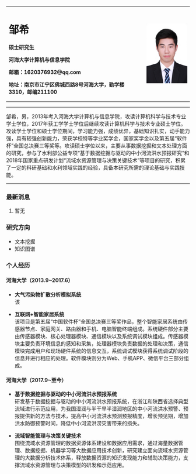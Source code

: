<div>
<table border="0">
  <tr>
    <td>
      <h1>邹希</h1>
      <p><b>硕士研究生</b>
      <p><b>河海大学计算机与信息学院</b>
      <p><b>邮箱：1620376932@qq.com</b>
      <p><b>地址：南京市江宁区佛城西路8号河海大学，勤学楼3310，邮编211100</b>
    </td>
    <td width="25%">
      <img src="/zhengjianzhao.jpg" width="100%" height="20%">
    </td>
  </tr>
</table>
</div>

---

邹希，男，2013年考入河海大学计算机与信息学院，攻读计算机科学与技术专业学士学位，2017年获工学学士学位后继续攻读计算机科学与技术专业硕士学位。攻读学士学位和硕士学位期间，学习能力强，成绩优异，基础知识扎实，动手能力强，具有较强创新能力，荣获学校特等学业奖学金，国家奖学金以及第五届“软件杯”全国总决赛三等奖等。攻读硕士学位以来，主要从事数据挖掘和文本处理方面的研究，参与了水利部公益专项“基于数据挖掘与驱动的中小河流洪水预报研究”和2018年国家重点研发计划“流域水资源管理与决策关键技术”等项目的研究，积累了一定的科研基础和水利领域实践的经验，具备本研究所需的理论基础与实践技能。

---

### 最新消息
1. 暂无

### 研究方向
- 文本挖掘
- 知识图谱

### 个人经历
#### 河海大学（2013.9~2017.6）
- **大气污染物扩散分析模拟系统**\
该

- **互联网+智能家居系统**\
该项目是第五届“中国软件杯”全国总决赛三等奖作品，整个智能家居系统由传感器节点、家庭网关、路由器和手机、电脑智能终端组成。系统硬件部分主要由传感器模块、核心处理器模块、通信模块以及系统调试模块组成。传感器模块主要负责环境信息的感知和采集，处理器模块负责数据的处理和决策，通信模块完成用户和现场硬件系统的信息交互，系统调试模块获得系统调试阶段的信息并进行相应的处理。软件模块则分为Web、手机APP、微信平台三部分组成。

#### 河海大学（2017.9~至今）
- **基于数据挖掘与驱动的中小河流洪水预报系统**\
研发基于数据挖掘与驱动的中小河流洪水预报系统，在浙江和陕西省选择典型流域进行示范应用，为我国湿润与半干旱半湿润地区的中小河流洪水预警、预报提供新的方法与技术，提高中小河流洪水预测预报精度，增长预见期，增加洪水防御预警时间，降低中小河流洪涝灾害带来的损失。

- **流域智能管理与决策关键技术**\
围绕流域水资源管理的数据资源体系建设和数据应用需求，通过海量数据管理、数据挖掘、机器学习等大数据应用技术创新，研究建立面向流域水资源管理的大数据分析技术体系，释放数据资源的知识发现能力和辅助决策能力，支撑流域水资源管理与决策模型的研发和示范应用。